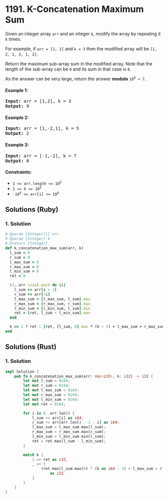 # 1191. K-Concatenation Maximum Sum
Given an integer array `arr` and an integer `k`, modify the array by repeating it `k` times.

For example, if `arr = [1, 2]` and `k = 3` then the modified array will be `[1, 2, 1, 2, 1, 2]`.

Return the maximum sub-array sum in the modified array. Note that the length of the sub-array can be `0` and its sum in that case is `0`.

As the answer can be very large, return the answer **modulo** <code>10<sup>9</sup> + 7</code>.

#### Example 1:
<pre>
<strong>Input:</strong> arr = [1,2], k = 3
<strong>Output:</strong> 9
</pre>

#### Example 2:
<pre>
<strong>Input:</strong> arr = [1,-2,1], k = 5
<strong>Output:</strong> 2
</pre>

#### Example 3:
<pre>
<strong>Input:</strong> arr = [-1,-2], k = 7
<strong>Output:</strong> 0
</pre>

#### Constraints:
* <code>1 <= arr.length <= 10<sup>5</sup></code>
* <code>1 <= k <= 10<sup>5</sup></code>
* <code>-10<sup>4</sup> <= arr[i] <= 10<sup>4</sup></code>

## Solutions (Ruby)

### 1. Solution
```Ruby
# @param {Integer[]} arr
# @param {Integer} k
# @return {Integer}
def k_concatenation_max_sum(arr, k)
  l_sum = 0
  r_sum = 0
  l_max_sum = 0
  r_max_sum = 0
  l_min_sum = 0
  ret = 0

  (1..arr.size).each do |i|
    l_sum += arr[i - 1]
    r_sum += arr[-i]
    l_max_sum = [l_max_sum, l_sum].max
    r_max_sum = [r_max_sum, r_sum].max
    l_min_sum = [l_min_sum, l_sum].min
    ret = [ret, l_sum - l_min_sum].max
  end

  k == 1 ? ret : [ret, [l_sum, 0].max * (k - 2) + l_max_sum + r_max_sum].max % 1_000_000_007
end
```

## Solutions (Rust)

### 1. Solution
```Rust
impl Solution {
    pub fn k_concatenation_max_sum(arr: Vec<i32>, k: i32) -> i32 {
        let mut l_sum = 0i64;
        let mut r_sum = 0i64;
        let mut l_max_sum = 0i64;
        let mut r_max_sum = 0i64;
        let mut l_min_sum = 0i64;
        let mut ret = 0i64;

        for i in 0..arr.len() {
            l_sum += arr[i] as i64;
            r_sum += arr[arr.len() - 1 - i] as i64;
            l_max_sum = l_max_sum.max(l_sum);
            r_max_sum = r_max_sum.max(r_sum);
            l_min_sum = l_min_sum.min(l_sum);
            ret = ret.max(l_sum - l_min_sum);
        }

        match k {
            1 => ret as i32,
            _ => {
                (ret.max(l_sum.max(0) * (k as i64 - 2) + l_max_sum + r_max_sum) % 1_000_000_007)
                    as i32
            }
        }
    }
}
```
